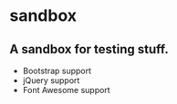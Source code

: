 # sandbox
## A sandbox for testing stuff.

- Bootstrap support
- jQuery support
- Font Awesome support